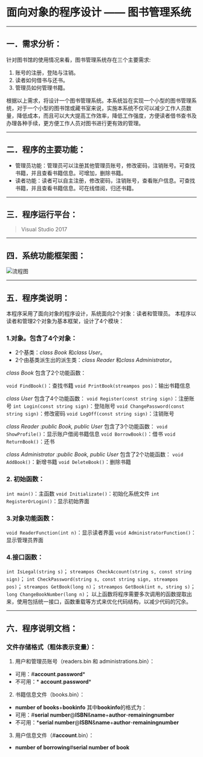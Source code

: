 # 面向对象的程序设计 ——  图书管理系统
---
## 一．需求分析：
针对图书馆的使用情况来看，图书管理系统存在三个主要需求:
1. 账号的注册，登陆与注销。
2. 读者如何借书与还书。
3. 管理员如何管理书籍。

根据以上需求，将设计一个图书管理系统。本系统旨在实现一个小型的图书管理系统，对于一个小型的图书馆或藏书室来说，实施本系统不仅可以减少工作人员数量，降低成本，而且可以大大提高工作效率，降低工作强度，方便读者借书查书及办理各种手续，更方便工作人员对图书进行更有效的管理。

---

## 二．程序的主要功能：
* 管理员功能：管理员可以注册其他管理员账号，修改密码，注销账号。可查找书籍，并且查看书籍信息。可增加，删除书籍。
* 读者功能：读者可以自主注册，修改密码，注销账号，查看账户信息。可查找书籍，并且查看书籍信息。可在线借阅，归还书籍。

---

## 三．程序运行平台：
>Visual Studio 2017

---

## 四．系统功能框架图：
![流程图](http://chuantu.biz/t6/46/1505204541x607756861.png)

---

## 五．程序类说明：
本程序采用了面向对象的程序设计，系统面向2个对象：读者和管理员。
本程序以读者和管理2个对象为基本框架，设计了4个模块：
### 1.对象。包含了4个对象：
* 2个基类：*class Book* 和*class User*。
* 2个由基类派生出的派生类：*class Reader* 和*class Administrator*。

*class Book* 包含了2个功能函数：

`void FindBook()`：查找书籍
`void PrintBook(streampos pos)`：输出书籍信息

*class User* 包含了4个功能函数：
`void Register(const string sign)`：注册账号
`int Login(const string sign)`：登陆账号
`void ChangePassword(const string sign)`：修改密码
`void LogOff(const string sign)`：注销账号

*class Reader :public Book, public User* 包含了3个功能函数：
`void ShowProfile()`：显示账户借阅书籍信息
`void BorrowBook()`：借书
`void ReturnBook()`：还书

*class Administrator :public Book, public User* 包含了2个功能函数：
`void AddBook()`：新增书籍
`void DeleteBook()`：删除书籍

### 2. 初始函数：
`int main()`：主函数
`void Initializate()`：初始化系统文件
`int RegisterOrLogin()`：显示初始界面

### 3.对象功能函数：
`void ReaderFunction(int n)`：显示读者界面
`void AdministratorFunction()`：显示管理员界面

### 4.接口函数：
`int IsLegal(string s)`；
`streampos CheckAccount(string s, const string sign)`；
`int CheckPassword(string s, const string sign, streampos pos)`；
`streampos GetBook(long n)`；
`streampos GetBook(int n, string s)`；
`long ChangeBookNumber(long n)`；
以上函数将程序需要多次调用的函数提取出来，使用包括统一接口，函数重载等方式来优化代码结构，以减少代码的冗余。

---

## 六．程序说明文档：
### 文件存储格式（粗体表示变量）：

1. 用户和管理员账号（readers.bin 和 administrations.bin）：
* 可用：#**account**.**password***
* 不可用：* **account**.**password***

2. 书籍信息文件（books.bin）：
* **number of books**+**bookinfo**
其中**bookinfo**的格式为：
* 可用：#**serial number**@**ISBN**&**name**+**author**-**remainingnumber**
* 不可用：***serial number**@**ISBN**&**name**+**author**-**remainingnumber**

3. 用户信息文件（#**account**.bin）：
* **number of borrowing**#**serial number of book**
